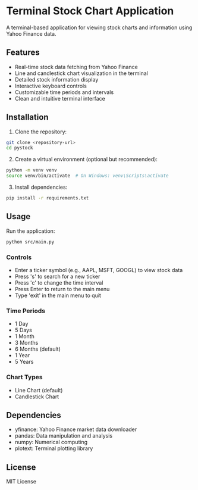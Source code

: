 # Terminal Stock Chart Application

A terminal-based application for viewing stock charts and information using Yahoo Finance data.

## Features

- Real-time stock data fetching from Yahoo Finance
- Line and candlestick chart visualization in the terminal
- Detailed stock information display
- Interactive keyboard controls
- Customizable time periods and intervals
- Clean and intuitive terminal interface

## Installation

1. Clone the repository:
```bash
git clone <repository-url>
cd pystock
```

2. Create a virtual environment (optional but recommended):
```bash
python -m venv venv
source venv/bin/activate  # On Windows: venv\Scripts\activate
```

3. Install dependencies:
```bash
pip install -r requirements.txt
```

## Usage

Run the application:
```bash
python src/main.py
```

### Controls

- Enter a ticker symbol (e.g., AAPL, MSFT, GOOGL) to view stock data
- Press 's' to search for a new ticker
- Press 'c' to change the time interval
- Press Enter to return to the main menu
- Type 'exit' in the main menu to quit

### Time Periods

- 1 Day
- 5 Days
- 1 Month
- 3 Months
- 6 Months (default)
- 1 Year
- 5 Years

### Chart Types

- Line Chart (default)
- Candlestick Chart

## Dependencies

- yfinance: Yahoo Finance market data downloader
- pandas: Data manipulation and analysis
- numpy: Numerical computing
- plotext: Terminal plotting library

## License

MIT License 